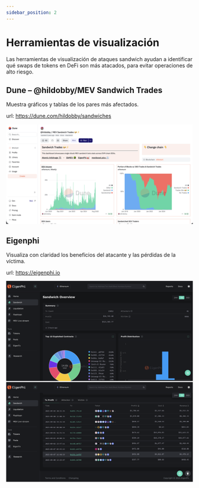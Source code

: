 ```yaml
---
sidebar_position: 2
---
```


# Herramientas de visualización

Las herramientas de visualización de ataques sandwich ayudan a identificar qué swaps de tokens en DeFi son más atacados, para evitar operaciones de alto riesgo.

## Dune – @hildobby/MEV Sandwich Trades

Muestra gráficos y tablas de los pares más afectados.

url: https://dune.com/hildobby/sandwiches

![dune-sand](./img/dune-sandwich.png)


## Eigenphi

Visualiza con claridad los beneficios del atacante y las pérdidas de la víctima.

url: https://eigenphi.io

![eigenphi-top](./img/eigenphi-top.png)
![eigenphi-table](./img/eigenphi-table.png)
